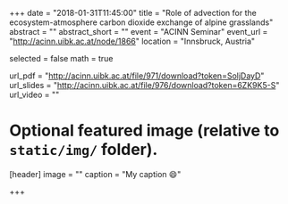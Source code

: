 +++
date = "2018-01-31T11:45:00"
title = "Role of advection for the ecosystem-atmosphere carbon dioxide exchange of alpine grasslands"
abstract = ""
abstract_short = ""
event = "ACINN Seminar"
event_url = "http://acinn.uibk.ac.at/node/1866"
location = "Innsbruck, Austria"

selected = false
math = true

url_pdf = "http://acinn.uibk.ac.at/file/971/download?token=SoljDayD"
url_slides = "http://acinn.uibk.ac.at/file/976/download?token=6ZK9K5-S"
url_video = ""

# Optional featured image (relative to `static/img/` folder).
[header]
image = ""
caption = "My caption :smile:"

+++

